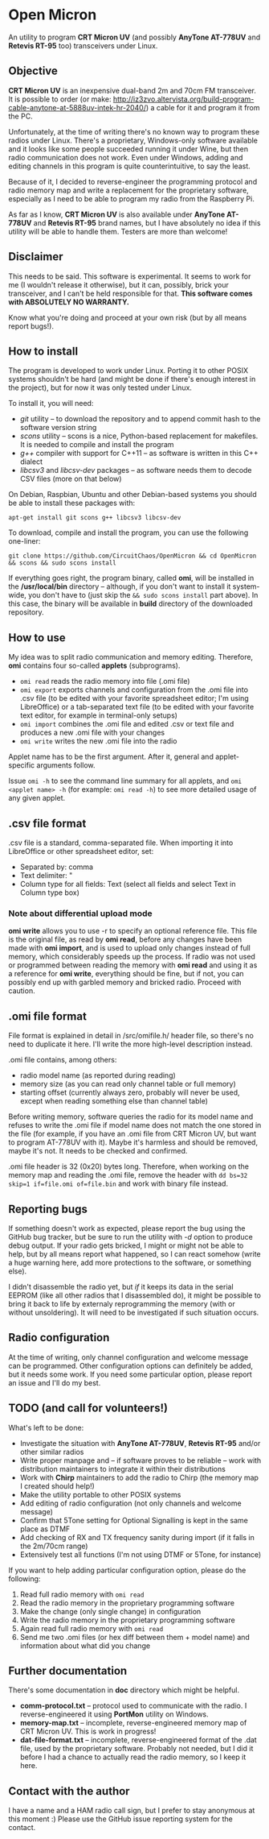 # Open Micron

An utility to program **CRT Micron UV** (and possibly **AnyTone AT-778UV** and **Retevis RT-95** too) transceivers under Linux.

## Objective

**CRT Micron UV** is an inexpensive dual-band 2m and 70cm FM transceiver. It is possible to order (or make: http://iz3zvo.altervista.org/build-program-cable-anytone-at-5888uv-intek-hr-2040/) a cable for it and program it from the PC.

Unfortunately, at the time of writing there's no known way to program these radios under Linux. There's a proprietary, Windows-only software available and it looks like some people succeeded running it under Wine, but then radio communication does not work. Even under Windows, adding and editing channels in this program is quite counterintuitive, to say the least.

Because of it, I decided to reverse-engineer the programming protocol and radio memory map and write a replacement for the proprietary software, especially as I need to be able to program my radio from the Raspberry Pi.

As far as I know, **CRT Micron UV** is also available under **AnyTone AT-778UV** and **Retevis RT-95** brand names, but I have absolutely no idea if this utility will be able to handle them. Testers are more than welcome!

## Disclaimer

This needs to be said. This software is experimental. It seems to work for me (I wouldn't release it otherwise), but it can, possibly, brick your transceiver, and I can't be held responsible for that. **This software comes with ABSOLUTELY NO WARRANTY.**

Know what you're doing and proceed at your own risk (but by all means report bugs!).

## How to install

The program is developed to work under Linux. Porting it to other POSIX systems shouldn't be hard (and might be done if there's enough interest in the project), but for now it was only tested under Linux.

To install it, you will need:

* *git* utility – to download the repository and to append commit hash to the software version string
* *scons* utility – scons is a nice, Python-based replacement for makefiles. It is needed to compile and install the program
* *g++* compiler with support for C++11 – as software is written in this C++ dialect
* *libcsv3* and *libcsv-dev* packages – as software needs them to decode CSV files (more on that below)

On Debian, Raspbian, Ubuntu and other Debian-based systems you should be able to install these packages with:

`apt-get install git scons g++ libcsv3 libcsv-dev`

To download, compile and install the program, you can use the following one-liner:

`git clone https://github.com/CircuitChaos/OpenMicron && cd OpenMicron && scons && sudo scons install`

If everything goes right, the program binary, called **omi**, will be installed in the __/usr/local/bin__ directory – although, if you don't want to install it system-wide, you don't have to (just skip the `&& sudo scons install` part above). In this case, the binary will be available in __build__ directory of the downloaded repository.

## How to use

My idea was to split radio communication and memory editing. Therefore, **omi** contains four so-called __applets__ (subprograms).

* `omi read` reads the radio memory into file (.omi file)
* `omi export` exports channels and configuration from the .omi file into .csv file (to be edited with your favorite spreadsheet editor; I'm using LibreOffice) or a tab-separated text file (to be edited with your favorite text editor, for example in terminal-only setups)
* `omi import` combines the .omi file and edited .csv or text file and produces a new .omi file with your changes
* `omi write` writes the new .omi file into the radio

Applet name has to be the first argument. After it, general and applet-specific arguments follow.

Issue `omi -h` to see the command line summary for all applets, and `omi <applet name> -h` (for example: `omi read -h`) to see more detailed usage of any given applet.

## .csv file format

.csv file is a standard, comma-separated file. When importing it into LibreOffice or other spreadsheet editor, set:

* Separated by: comma
* Text delimiter: "
* Column type for all fields: Text (select all fields and select Text in Column type box)

### Note about differential upload mode

**omi write** allows you to use -r to specify an optional reference file. This file is the original file, as read by **omi read**, before any changes have been made with **omi import**, and is used to upload only changes instead of full memory, which considerably speeds up the process. If radio was not used or programmed between reading the memory with **omi read** and using it as a reference for **omi write**, everything should be fine, but if not, you can possibly end up with garbled memory and bricked radio. Proceed with caution.

## .omi file format

File format is explained in detail in /src/omifile.h/ header file, so there's no need to duplicate it here. I'll write the more high-level description instead.

.omi file contains, among others:

* radio model name (as reported during reading)
* memory size (as you can read only channel table or full memory)
* starting offset (currently always zero, probably will never be used, except when reading something else than channel table)

Before writing memory, software queries the radio for its model name and refuses to write the .omi file if model name does not match the one stored in the file (for example, if you have an .omi file from CRT Micron UV, but want to program AT-778UV with it). Maybe it's harmless and should be removed, maybe it's not. It needs to be checked and confirmed.

.omi file header is 32 (0x20) bytes long. Therefore, when working on the memory map and reading the .omi file, remove the header with `dd bs=32 skip=1 if=file.omi of=file.bin` and work with binary file instead.

## Reporting bugs

If something doesn't work as expected, please report the bug using the GitHub bug tracker, but be sure to run the utility with *-d* option to produce debug output. If your radio gets bricked, I might or might not be able to help, but by all means report what happened, so I can react somehow (write a huge warning here, add more protections to the software, or something else).

I didn't disassemble the radio yet, but *if* it keeps its data in the serial EEPROM (like all other radios that I disassembled do), it might be possible to bring it back to life by externaly reprogramming the memory (with or without unsoldering). It will need to be investigated if such situation occurs.

## Radio configuration

At the time of writing, only channel configuration and welcome message can be programmed. Other configuration options can definitely be added, but it needs some work. If you need some particular option, please report an issue and I'll do my best.

## TODO (and call for volunteers!)

What's left to be done:

* Investigate the situation with **AnyTone AT-778UV**, **Retevis RT-95** and/or other similar radios
* Write proper manpage and – if software proves to be reliable – work with distribution maintainers to integrate it within their distributions
* Work with **Chirp** maintainers to add the radio to Chirp (the memory map I created should help!)
* Make the utility portable to other POSIX systems
* Add editing of radio configuration (not only channels and welcome message)
* Confirm that 5Tone setting for Optional Signalling is kept in the same place as DTMF
* Add checking of RX and TX frequency sanity during import (if it falls in the 2m/70cm range)
* Extensively test all functions (I'm not using DTMF or 5Tone, for instance)

If you want to help adding particular configuration option, please do the following:

1. Read full radio memory with `omi read`
2. Read the radio memory in the proprietary programming software
3. Make the change (only single change) in configuration
4. Write the radio memory in the proprietary programming software
5. Again read full radio memory with `omi read`
6. Send me two .omi files (or hex diff between them + model name) and information about what did you change

## Further documentation

There's some documentation in __doc__ directory which might be helpful.

* **comm-protocol.txt** – protocol used to communicate with the radio. I reverse-engineered it using __PortMon__ utility on Windows.
* **memory-map.txt** – incomplete, reverse-engineered memory map of CRT Micron UV. This is work in progress!
* **dat-file-format.txt** – incomplete, reverse-engineered format of the .dat file, used by the proprietary software. Probably not needed, but I did it before I had a chance to actually read the radio memory, so I keep it here.

## Contact with the author

I have a name and a HAM radio call sign, but I prefer to stay anonymous at this moment :) Please use the GitHub issue reporting system for the contact.
